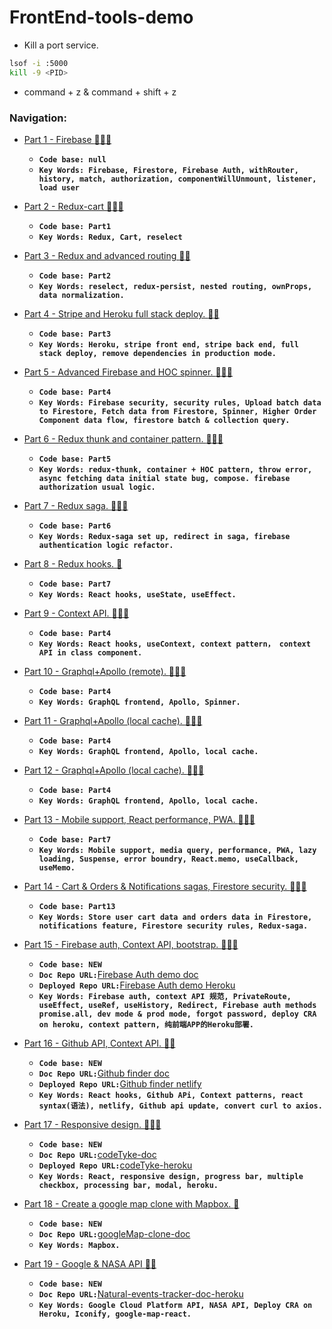 # FrontEnd-tools-demo

- Kill a port service.
```bash
lsof -i :5000
kill -9 <PID>
```

- command + z  & command + shift + z

### Navigation:

- [Part 1 - Firebase :gem::gem::gem:](https://github.com/DonghaoWu/Frontend-tools-demo/blob/master/React-Firebase/Firebase.md)
    - __`Code base: null`__
    - __`Key Words: Firebase, Firestore, Firebase Auth, withRouter, history, match, authorization, componentWillUnmount, listener, load user`__

- [Part 2 - Redux-cart :gem::gem::gem:](https://github.com/DonghaoWu/Frontend-tools-demo/blob/master/Redux-Cart/Redux-cart.md)
    - __`Code base: Part1`__ 
    - __`Key Words: Redux, Cart, reselect`__

- [Part 3 - Redux and advanced routing :gem::gem:](https://github.com/DonghaoWu/Frontend-tools-demo/blob/master/Redux-Advanced-Routing/Redux-Advanced-Routing.md)
    - __`Code base: Part2`__  
    - __`Key Words: reselect, redux-persist, nested routing, ownProps, data normalization.`__

- [Part 4 - Stripe and Heroku full stack deploy. :gem::gem:](https://github.com/DonghaoWu/Frontend-tools-demo/blob/master/Stripe-Deploy/Stripe-Deploy.md)
    - __`Code base: Part3`__
    - __`Key Words: Heroku, stripe front end, stripe back end, full stack deploy, remove dependencies in production mode.`__

- [Part 5 - Advanced Firebase and HOC spinner. :gem::gem::gem:](https://github.com/DonghaoWu/Frontend-tools-demo/blob/master/Advanced-Firebase-HOC/Advanced-Firebase-HOC.md)
    - __`Code base: Part4`__
    - __`Key Words: Firebase security, security rules, Upload batch data to Firestore, Fetch data from Firestore, Spinner, Higher Order Component data flow, firestore batch & collection query.`__

- [Part 6 - Redux thunk and container pattern. :gem::gem::gem:](https://github.com/DonghaoWu/Frontend-tools-demo/blob/master/Redux-thunk%2BContainer-component/Redux-thunk%2BContainer-component.md)
    - __`Code base: Part5`__
    - __`Key Words: redux-thunk, container + HOC pattern, throw error, async fetching data initial state bug, compose. firebase authorization usual logic.`__

- [Part 7 - Redux saga. :gem::gem::gem:](https://github.com/DonghaoWu/Frontend-tools-demo/blob/master/Redux-saga/Reudx-saga.md)
    - __`Code base: Part6`__
    - __`Key Words: Redux-saga set up, redirect in saga, firebase authentication logic refactor.`__

- [Part 8 - Redux hooks. :gem:](https://github.com/DonghaoWu/Frontend-tools-demo/blob/master/React-Hooks/React-Hooks.md)
    - __`Code base: Part7`__
    - __`Key Words: React hooks, useState, useEffect.`__

- [Part 9 - Context API. :gem::gem::gem:](https://github.com/DonghaoWu/Frontend-tools-demo/blob/master/Context-API/Conterxt-API.md)
    - __`Code base: Part4`__ 
    - __`Key Words: React hooks, useContext, context pattern， context API in class component.`__

- [Part 10 - Graphql+Apollo (remote). :gem::gem::gem:](https://github.com/DonghaoWu/Frontend-tools-demo/blob/master/GraphQL-Apollo/GraphQL-Apollo(remote).md)
    - __`Code base: Part4`__ 
    - __`Key Words: GraphQL frontend, Apollo, Spinner.`__

- [Part 11 - Graphql+Apollo (local cache). :gem::gem::gem:](https://github.com/DonghaoWu/Frontend-tools-demo/blob/master/GraphQL-Apollo/GraphQL-Apollo(local).md)
    - __`Code base: Part4`__ 
    - __`Key Words: GraphQL frontend, Apollo, local cache.`__

- [Part 12 - Graphql+Apollo (local cache). :gem::gem::gem:](https://github.com/DonghaoWu/Frontend-tools-demo/blob/master/GraphQL-Apollo/GraplQL-Apollo(practice).md)
    - __`Code base: Part4`__ 
    - __`Key Words: GraphQL frontend, Apollo, local cache.`__

- [Part 13 - Mobile support, React performance, PWA. :gem::gem::gem:](https://github.com/DonghaoWu/Frontend-tools-demo/blob/master/Mobile-Performance-PWA/Mobile-Performance-PWA.md)
    - __`Code base: Part7`__ 
    - __`Key Words: Mobile support, media query, performance, PWA, lazy loading, Suspense, error boundry, React.memo, useCallback, useMemo.`__

- [Part 14 - Cart & Orders & Notifications sagas, Firestore security. :gem::gem::gem:](https://github.com/DonghaoWu/Frontend-tools-demo/blob/master/Firebase-Cart-Orders-Notifications/Firebase-Cart-Orders-Notifications.md)
    - __`Code base: Part13`__ 
    - __`Key Words: Store user cart data and orders data in Firestore, notifications feature, Firestore security rules, Redux-saga.`__

- [Part 15 - Firebase auth, Context API, bootstrap. :gem::gem::gem:](https://github.com/DonghaoWu/Frontend-tools-demo/blob/master/Firebase-ContextAPI-Auth/Firebase-ContextAPI-AUTH.md)
    - __`Code base: NEW`__
    - __`Doc Repo URL:`__[Firebase Auth demo doc](https://github.com/DonghaoWu/Frontend-tools-demo/tree/master/Firebase-ContextAPI-Auth)
    - __`Deployed Repo URL:`__[Firebase Auth demo Heroku](https://github.com/DonghaoWu/auth-demo-heroku) 
    - __`Key Words: Firebase auth, context API 规范, PrivateRoute, useEffect, useRef, useHistory, Redirect, Firebase auth methods promise.all, dev mode & prod mode, forgot password, deploy CRA on heroku, context pattern, 纯前端APP的Heroku部署.`__

- [Part 16 - Github API, Context API. :gem::gem:](https://github.com/DonghaoWu/github-finder-doc/blob/main/GithubAPI-ContextAPI.md)
    - __`Code base: NEW`__ 
    - __`Doc Repo URL:`__[Github finder doc](https://github.com/DonghaoWu/github-finder-doc)
    - __`Deployed Repo URL:`__[Github finder netlify](https://github.com/DonghaoWu/github-finder-netlify)
    - __`Key Words: React hooks, Github APi, Context patterns, react syntax(语法), netlify, Github api update, convert curl to axios.`__

- [Part 17 - Responsive design. :gem::gem::gem:](https://github.com/DonghaoWu/codeTyke-doc/blob/main/README.md)
    - __`Code base: NEW`__ 
    - __`Doc Repo URL:`__[codeTyke-doc](https://github.com/DonghaoWu/codeTyke-doc)
    - __`Deployed Repo URL:`__[codeTyke-heroku](https://github.com/DonghaoWu/codeTyke-heroku)
    - __`Key Words: React, responsive design, progress bar, multiple checkbox, processing bar, modal, heroku.`__

- [Part 18 - Create a google map clone with Mapbox. :gem:](https://github.com/DonghaoWu/googleMap-clone-doc/blob/main/README.md)
    - __`Code base: NEW`__ 
    - __`Doc Repo URL:`__[googleMap-clone-doc](https://github.com/DonghaoWu/googleMap-clone-doc)
    - __`Key Words: Mapbox.`__

- [Part 19 - Google & NASA API :gem::gem:](https://github.com/DonghaoWu/natural-events-tracker-doc-heroku/blob/main/GoogleMap-NASA-API.md)
    - __`Code base: NEW`__ 
    - __`Doc Repo URL:`__[Natural-events-tracker-doc-heroku](https://github.com/DonghaoWu/natural-events-tracker-doc-heroku)
    - __`Key Words: Google Cloud Platform API, NASA API, Deploy CRA on Heroku, Iconify, google-map-react.`__